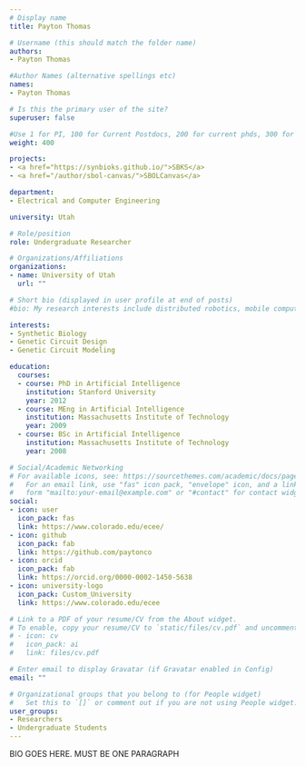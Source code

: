 ```yaml
---
# Display name
title: Payton Thomas

# Username (this should match the folder name)
authors:
- Payton Thomas

#Author Names (alternative spellings etc)
names:
- Payton Thomas

# Is this the primary user of the site?
superuser: false

#Use 1 for PI, 100 for Current Postdocs, 200 for current phds, 300 for current masters, 400 for current undergrads, 800 for alum postdocs, 810 for alum phds, 820 for alum masters, and 810 for alum undergrads
weight: 400

projects:
- <a href="https://synbioks.github.io/">SBKS</a>
- <a href="/author/sbol-canvas/">SBOLCanvas</a>

department:
- Electrical and Computer Engineering

university: Utah

# Role/position
role: Undergraduate Researcher

# Organizations/Affiliations
organizations:
- name: University of Utah
  url: ""

# Short bio (displayed in user profile at end of posts)
#bio: My research interests include distributed robotics, mobile computing and programmable matter.

interests:
- Synthetic Biology
- Genetic Circuit Design
- Genetic Circuit Modeling

education:
  courses:
  - course: PhD in Artificial Intelligence
    institution: Stanford University
    year: 2012
  - course: MEng in Artificial Intelligence
    institution: Massachusetts Institute of Technology
    year: 2009
  - course: BSc in Artificial Intelligence
    institution: Massachusetts Institute of Technology
    year: 2008

# Social/Academic Networking
# For available icons, see: https://sourcethemes.com/academic/docs/page-builder/#icons
#   For an email link, use "fas" icon pack, "envelope" icon, and a link in the
#   form "mailto:your-email@example.com" or "#contact" for contact widget.
social:
- icon: user
  icon_pack: fas
  link: https://www.colorado.edu/ecee/
- icon: github
  icon_pack: fab
  link: https://github.com/paytonco
- icon: orcid
  icon_pack: fab
  link: https://orcid.org/0000-0002-1450-5638
- icon: university-logo
  icon_pack: Custom_University
  link: https://www.colorado.edu/ecee

# Link to a PDF of your resume/CV from the About widget.
# To enable, copy your resume/CV to `static/files/cv.pdf` and uncomment the lines below.
# - icon: cv
#   icon_pack: ai
#   link: files/cv.pdf

# Enter email to display Gravatar (if Gravatar enabled in Config)
email: ""

# Organizational groups that you belong to (for People widget)
#   Set this to `[]` or comment out if you are not using People widget.
user_groups:
- Researchers
- Undergraduate Students
---
```



BIO GOES HERE. MUST BE ONE PARAGRAPH
